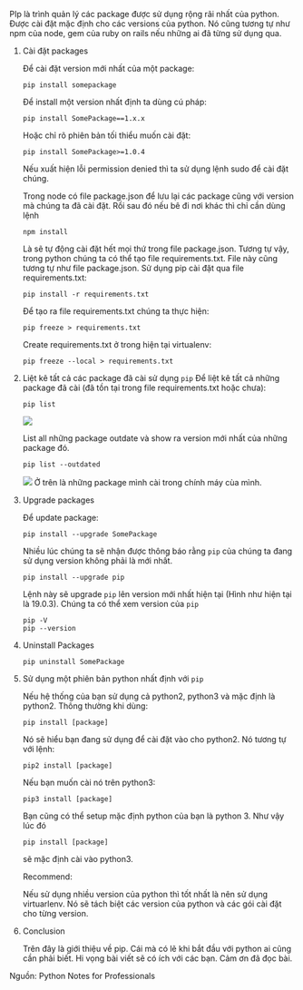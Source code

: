 PIp là trình quản lý các package được sử dụng rộng rãi nhất của python. Được cài đặt mặc định cho các versions của python. Nó cũng tương tự như npm của node, gem của ruby on rails nếu những ai đã từng sử dụng qua.
1. Cài đặt packages

    Để cài đặt version mới nhất của một package:
    ```
    pip install somepackage
    ```
    Để install một version nhất định ta dùng cú pháp:
    ```
    pip install SomePackage==1.x.x
    ```
    Hoặc chỉ rõ phiên bản tối thiểu muốn cài đặt:
    ```
    pip install SomePackage>=1.0.4
    ```
    Nếu xuất hiện lỗi permission denied thì ta sử dụng lệnh sudo để cài đặt chúng.
    
    Trong node có file package.json để lưu lại các package cũng với version mà chúng ta đã cài đặt. Rồi sau đó nếu bê đi nơi khác thì chỉ cần dùng lệnh 
    ```
    npm install
    ```
    Là sẽ tự động cài đặt hết mọi thứ trong file package.json. Tương tự vậy, trong python chúng ta có thể tạo file requirements.txt. File này cũng tương tự như file package.json.
   Sử dụng pip cài đặt qua file requirements.txt:
   ```
   pip install -r requirements.txt
   ```
   Để tạo ra file requirements.txt chúng  ta thực hiện:
   ```
   pip freeze > requirements.txt 
   ```
   Create requirements.txt ở trong hiện tại virtualenv:
   ```
   pip freeze --local > requirements.txt
   ```
2. Liệt kê tất cả các package đã cài sử dụng `pip`
    Để liệt kê tất cả những package đã cài (đã tồn tại trong file requirements.txt hoặc chưa):
    ```
    pip list
    ```
    ![](https://images.viblo.asia/8a795ec0-4af1-4cb5-8221-3de5f0658e13.png)
    
    List all những package outdate và show ra version mới nhất của những package đó.
    ```
    pip list --outdated
    ```
    ![](https://images.viblo.asia/fd9d64d3-1bb2-4115-8bf1-ffd9472e6622.png)
    Ở trên là những package mình cài trong chính máy cùa mình.

3. Upgrade packages
    
    Để update package:
    ```
    pip install --upgrade SomePackage
    ```
    Nhiều lúc chúng ta sẽ nhận được thông báo rằng `pip` của chúng ta đang sử dụng version không phải là mới nhất. 
    ```
    pip install --upgrade pip
    ```
    Lệnh này sẽ upgrade `pip` lên version mới nhất hiện tại (Hình như hiện tại là 19.0.3).
    Chúng  ta có thể xem version của `pip`
    ```
    pip -V
    pip --version
    ```
    
4. Uninstall Packages
    ```
    pip uninstall SomePackage
    ```

5. Sử dụng một phiên bản python nhất định với `pip`

    Nếu hệ thống của bạn sử dụng cả python2, python3 và mặc định là python2.
    Thông thường khi dùng:
    ```
    pip install [package]
    ```
    Nó sẽ hiểu bạn đang sử dụng để cài đặt vào cho python2. 
    Nó tương tự với lệnh:
    ```
    pip2 install [package]
    ```
    Nếu bạn muốn cài nó trên python3:
    ```
    pip3 install [package]
    ```
    Bạn cũng có thể setup mặc định python của bạn là python 3. 
    Như vậy lúc đó 
    ```
    pip install [package]
    ```
    sẽ mặc định cài vào python3.

    Recommend:

    Nếu sử dụng nhiều version của python thì tốt nhất là nên sử dụng virtuarlenv. Nó sẽ tách biệt các version của python và các gói cài đặt cho từng version.

6. Conclusion

    Trên đây là giới thiệu về pip. Cái mà có lẽ khi bắt đầu với python ai cũng cần phải biết.
    Hi vọng bài viết sẽ có ích với các bạn. 
    Cảm ơn đã đọc bài.
    
Nguồn: Python Notes for Professionals